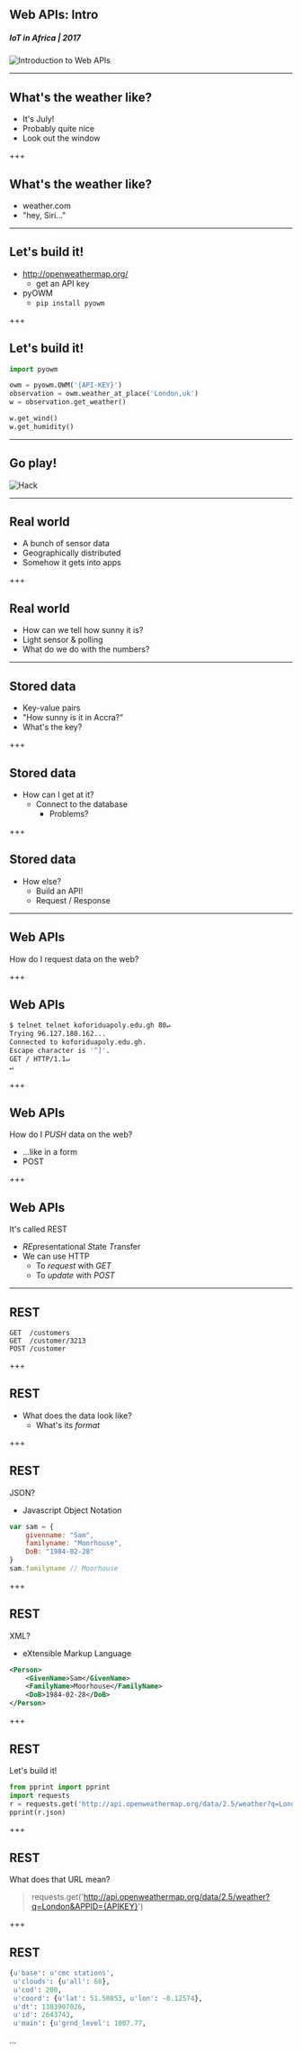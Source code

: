 ## Web APIs: Intro
##### IoT in Africa | 2017
![Introduction to Web APIs](/assets/img/weather-512.png)

---
## What's the weather like?
* It's July!
* Probably quite nice
* Look out the window

+++
## What's the weather like?
* weather.com
* "hey, Siri..."

---
## Let's build it!
* http://openweathermap.org/
  * get an API key
* pyOWM
  * `pip install pyowm`

+++
## Let's build it!
```python
import pyowm

owm = pyowm.OWM('{API-KEY}')
observation = owm.weather_at_place('London,uk')
w = observation.get_weather()

w.get_wind()
w.get_humidity()
```

---
## Go play!
![Hack](/assets/img/hack-600.png)

---
## Real world
* A bunch of sensor data
* Geographically distributed
* Somehow it gets into apps

+++
## Real world
* How can we tell how sunny it is?
* Light sensor & polling
* What do we do with the numbers?

---
## Stored data
* Key-value pairs
* "How sunny is it in Accra?"
* What's the key?

+++
## Stored data
* How can I get at it?
  * Connect to the database
    * Problems?

+++
## Stored data
* How else?
  * Build an API!
  * Request / Response

---
## Web APIs
How do I request data on the web?

+++
## Web APIs
```sh
$ telnet telnet koforiduapoly.edu.gh 80↵
Trying 96.127.180.162...
Connected to koforiduapoly.edu.gh.
Escape character is '^]'.
GET / HTTP/1.1↵
↵
```

+++ 
## Web APIs
How do I *PUSH* data on the web?
* ...like in a form
* POST

+++
## Web APIs
It's called REST
* *RE*presentational *S*tate *T*ransfer
* We can use HTTP
  * To *request* with *GET*
  * To *update* with *POST*

---
## REST
```
GET  /customers
GET  /customer/3213
POST /customer
```

+++
## REST
* What does the data look like?
  * What's its *format*

+++
## REST
JSON?
* Javascript Object Notation
```javascript
var sam = {
    givenname: "Sam",
    familyname: "Moorhouse",
    DoB: "1984-02-28"
}
sam.familyname // Moorhouse
```

+++
## REST
XML?
* eXtensible Markup Language
```xml
<Person>
    <GivenName>Sam</GivenName>
    <FamilyName>Moorhouse</FamilyName>
    <DoB>1984-02-28</DoB>
</Person>
```

+++
## REST
Let's build it!
```python
from pprint import pprint
import requests
r = requests.get('http://api.openweathermap.org/data/2.5/weather?q=London&APPID={APIKEY}')
pprint(r.json)
```

+++
## REST
What does that URL mean?

> requests.get('http://api.openweathermap.org/data/2.5/weather?q=London&APPID={APIKEY}')

+++
## REST
```python
{u'base': u'cmc stations',
 u'clouds': {u'all': 68},
 u'cod': 200,
 u'coord': {u'lat': 51.50853, u'lon': -0.12574},
 u'dt': 1383907026,
 u'id': 2643743,
 u'main': {u'grnd_level': 1007.77,
```
...


